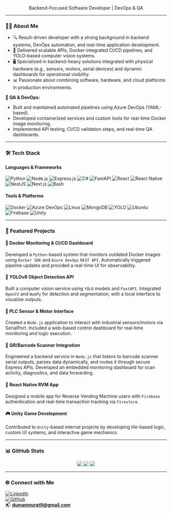<p align="center">Backend-Focused Software Developer | DevOps & QA </p>

---

### 🧑‍💻 About Me

- 🔍 Result-driven developer with a strong background in backend systems, DevOps automation, and real-time application development.
- 🧠 Delivered scalable APIs, Docker-integrated CI/CD pipelines, and YOLO-based computer vision systems.
- 🖥️ Specialized in backend-heavy solutions integrated with physical hardware (e.g., sensors, motors, serial devices) and dynamic dashboards for operational visibility.
- 📊 Passionate about combining software, hardware, and cloud platforms in production environments.

**🧪 QA & DevOps:**

- Built and maintained automated pipelines using Azure DevOps (YAML-based).
- Developed containerized services and custom tools for real-time Docker image monitoring.
- Implemented API testing, CI/CD validation steps, and real-time QA dashboards.

---

### 🛠️ Tech Stack

#### Languages & Frameworks

![Python](https://img.shields.io/badge/Python-3776AB?style=for-the-badge&logo=python&logoColor=white)
![Node.js](https://img.shields.io/badge/Node.js-339933?style=for-the-badge&logo=nodedotjs&logoColor=white)
![Express.js](https://img.shields.io/badge/Express.js-404D59?style=for-the-badge&logo=express&logoColor=white)
![C#](https://img.shields.io/badge/C%23-68217A?style=for-the-badge&logo=csharp&logoColor=white)
![FastAPI](https://img.shields.io/badge/FastAPI-009688?style=for-the-badge&logo=fastapi&logoColor=white)
![React](https://img.shields.io/badge/React-20232A?style=for-the-badge&logo=react&logoColor=61DAFB)
![React Native](https://img.shields.io/badge/React_Native-20232A?style=for-the-badge&logo=react&logoColor=61DAFB)
![NestJS](https://img.shields.io/badge/NestJS-E0234E?style=for-the-badge&logo=nestjs&logoColor=white)
![Next.js](https://img.shields.io/badge/Next.js-000000?style=for-the-badge&logo=nextdotjs&logoColor=white)
![Bash](https://img.shields.io/badge/Bash-4EAA25?style=for-the-badge&logo=gnubash&logoColor=white)

#### Tools & Platforms

![Docker](https://img.shields.io/badge/Docker-2496ED?style=for-the-badge&logo=docker&logoColor=white)
![Azure DevOps](https://img.shields.io/badge/Azure_DevOps-0078D7?style=for-the-badge&logo=azuredevops&logoColor=white)
![Linux](https://img.shields.io/badge/Linux-000000?style=for-the-badge&logo=linux&logoColor=white)
![MongoDB](https://img.shields.io/badge/MongoDB-4DB33D?style=for-the-badge&logo=mongodb&logoColor=white)
![YOLO](https://img.shields.io/badge/YOLOv8-111111?style=for-the-badge&logo=github&logoColor=white)
![Ubuntu](https://img.shields.io/badge/Ubuntu-E95420?style=for-the-badge&logo=ubuntu&logoColor=white)
![Firebase](https://img.shields.io/badge/Firebase-FFCA28?style=for-the-badge&logo=firebase&logoColor=black)
![Unity](https://img.shields.io/badge/Unity-000000?style=for-the-badge&logo=unity&logoColor=white)

---

### 💼 Featured Projects

#### 🐳 Docker Monitoring & CI/CD Dashboard  
Developed a `Python`-based system that monitors outdated Docker images using `Docker SDK` and `Azure DevOps` `REST API`. Automatically triggered pipeline updates and provided a real-time UI for observability.

#### 🧠 YOLOv8 Object Detection API  
Built a computer vision service using `YOLO` models and `FastAPI`. Integrated `OpenCV` and `NumPy` for detection and segmentation, with a local interface to visualize outputs.

#### 🧩 PLC Sensor & Motor Interface  
Created a `Node.js` application to interact with industrial sensors/motors via SerialPort. Included a web-based control dashboard for real-time monitoring and logic execution.

#### 📡 QR/Barcode Scanner Integration  
Engineered a backend service in `Node.js` that listens to barcode scanner serial outputs, parses data dynamically, and routes it through secure Express APIs. Developed an embedded monitoring dashboard for scan activity, diagnostics, and data forwarding.

#### 📱 React Native RVM App  
Designed a mobile app for Reverse Vending Machine users with `Firebase` authentication and real-time transaction tracking via `Firestore`.

#### 🎮 Unity Game Development  
Contributed to `Unity`-based internal projects by developing tile-based logic, custom UI systems, and interactive game mechanics.

---

### 📊 GitHub Stats

<p align="center">
  <img src="https://github-profile-summary-cards.vercel.app/api/cards/profile-details?username=xofyy&theme=tokyonight" />
  <img src="https://github-readme-stats.vercel.app/api?username=xofyy&show_icons=true&theme=tokyonight&hide_border=true" />
  <img src="https://github-readme-stats.vercel.app/api/top-langs/?username=xofyy&layout=compact&theme=tokyonight&hide_border=true" />
</p>

---

### 🌐 Connect with Me

[![LinkedIn](https://img.shields.io/badge/-LinkedIn-0077B5?style=flat&logo=linkedin)](https://www.linkedin.com/in/murat-duman-eu/)  
[![GitHub](https://img.shields.io/badge/-GitHub-181717?style=flat&logo=github)](https://github.com/xofyy)  
📬 **dumanmurat9@gmail.com**
